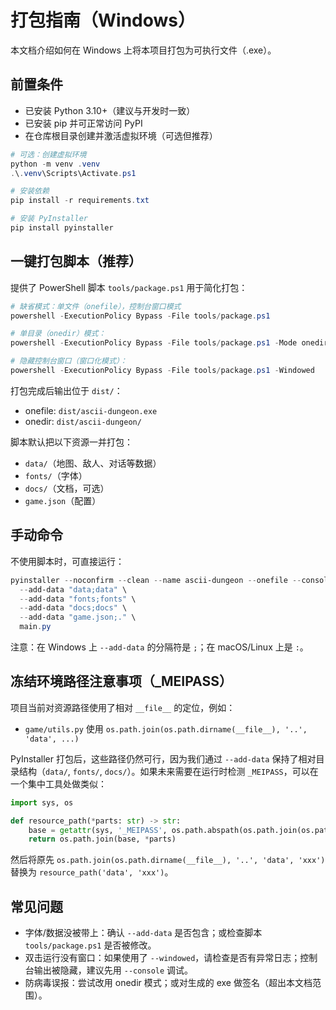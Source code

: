 # 打包指南（Windows）

本文档介绍如何在 Windows 上将本项目打包为可执行文件（.exe）。

## 前置条件

- 已安装 Python 3.10+（建议与开发时一致）
- 已安装 pip 并可正常访问 PyPI
- 在仓库根目录创建并激活虚拟环境（可选但推荐）

```powershell
# 可选：创建虚拟环境
python -m venv .venv
.\.venv\Scripts\Activate.ps1

# 安装依赖
pip install -r requirements.txt

# 安装 PyInstaller
pip install pyinstaller
```

## 一键打包脚本（推荐）

提供了 PowerShell 脚本 `tools/package.ps1` 用于简化打包：

```powershell
# 缺省模式：单文件（onefile），控制台窗口模式
powershell -ExecutionPolicy Bypass -File tools/package.ps1

# 单目录（onedir）模式：
powershell -ExecutionPolicy Bypass -File tools/package.ps1 -Mode onedir

# 隐藏控制台窗口（窗口化模式）：
powershell -ExecutionPolicy Bypass -File tools/package.ps1 -Windowed
```

打包完成后输出位于 `dist/`：

- onefile: `dist/ascii-dungeon.exe`
- onedir: `dist/ascii-dungeon/`

脚本默认把以下资源一并打包：

- `data/`（地图、敌人、对话等数据）
- `fonts/`（字体）
- `docs/`（文档，可选）
- `game.json`（配置）

## 手动命令

不使用脚本时，可直接运行：

```powershell
pyinstaller --noconfirm --clean --name ascii-dungeon --onefile --console \
  --add-data "data;data" \
  --add-data "fonts;fonts" \
  --add-data "docs;docs" \
  --add-data "game.json;." \
  main.py
```

注意：在 Windows 上 `--add-data` 的分隔符是 `;`；在 macOS/Linux 上是 `:`。

## 冻结环境路径注意事项（_MEIPASS）

项目当前对资源路径使用了相对 `__file__` 的定位，例如：

- `game/utils.py` 使用 `os.path.join(os.path.dirname(__file__), '..', 'data', ...)`

PyInstaller 打包后，这些路径仍然可行，因为我们通过 `--add-data` 保持了相对目录结构（`data/`, `fonts/`, `docs/`）。如果未来需要在运行时检测 `_MEIPASS`，可以在一个集中工具处做类似：

```python
import sys, os

def resource_path(*parts: str) -> str:
    base = getattr(sys, '_MEIPASS', os.path.abspath(os.path.join(os.path.dirname(__file__), '..')))
    return os.path.join(base, *parts)
```

然后将原先 `os.path.join(os.path.dirname(__file__), '..', 'data', 'xxx')` 替换为 `resource_path('data', 'xxx')`。

## 常见问题

- 字体/数据没被带上：确认 `--add-data` 是否包含；或检查脚本 `tools/package.ps1` 是否被修改。
- 双击运行没有窗口：如果使用了 `--windowed`，请检查是否有异常日志；控制台输出被隐藏，建议先用 `--console` 调试。
- 防病毒误报：尝试改用 onedir 模式；或对生成的 exe 做签名（超出本文档范围）。
